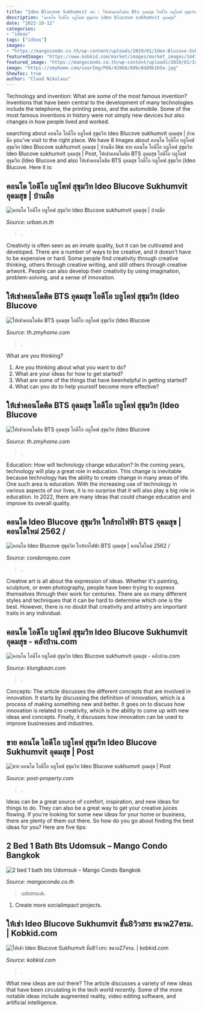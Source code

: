 ```yaml
---
title: "Ideo Blucove Sukhumvit เช่า : ให้เช่าคอนโดติด Bts อุดมสุข ไอดีโอ บลูโคฟ สุขุมวิท (ideo Blucove"
description: "คอนโด ไอดีโอ บลูโคฟ สุขุมวิท ideo blucove sukhumvit อุดมสุข"
date: "2022-10-12"
categories:
- "ideas"
tags: ["ideas"]
images:
- "https://mangocondo.co.th/wp-content/uploads/2019/01/Ideo-Blucove-Sukhumvit-9-mc.jpg"
featuredImage: "https://www.kobkid.com/market/images/market_images/144709/f0837d9a5d97393.jpg"
featured_image: "https://mangocondo.co.th/wp-content/uploads/2019/01/Ideo-Blucove-Sukhumvit-9-mc.jpg"
image: "https://zmyhome.com/userImg/P66/42066/60bc8dd9b1b5e.jpg"
ShowToc: true
author: "Claud Nikolaus"
---
```



Technology and invention: What are some of the most famous invention?
Inventions that have been central to the development of many technologies include the telephone, the printing press, and the automobile. Some of the most famous inventions in history were not simply new devices but also changes in how people lived and worked.

	

		
searching about คอนโด ไอดีโอ บลูโคฟ สุขุมวิท Ideo Blucove sukhumvit อุดมสุข | บ้านมือ you've visit to the right place. We have 8 Images about คอนโด ไอดีโอ บลูโคฟ สุขุมวิท Ideo Blucove sukhumvit อุดมสุข | บ้านมือ like ขาย คอนโด ไอดีโอ บลูโคฟ สุขุมวิท Ideo Blucove sukhumvit อุดมสุข | Post, ให้เช่าคอนโดติด BTS อุดมสุข ไอดีโอ บลูโคฟ สุขุมวิท (Ideo Blucove and also ให้เช่าคอนโดติด BTS อุดมสุข ไอดีโอ บลูโคฟ สุขุมวิท (Ideo Blucove. Here it is:
		
    
## คอนโด ไอดีโอ บลูโคฟ สุขุมวิท Ideo Blucove Sukhumvit อุดมสุข | บ้านมือ

<img loading=lazy src="https://www.urban.in.th/timthumb.php?src=images/property/2619/37714/img_15983442235f44cc1f6ed80.jpg&amp;h=656&amp;w=1000" onerror="this.onerror=null;this.src='https://tse4.mm.bing.net/th?id=OIP.Vo55S6FcLvZ-g9gtnkb6RwHaE2&amp;pid=15.1';" alt="คอนโด ไอดีโอ บลูโคฟ สุขุมวิท Ideo Blucove sukhumvit อุดมสุข | บ้านมือ">

_Source: urban.in.th_

>. 

	

Creativity is often seen as an innate quality, but it can be cultivated and developed. There are a number of ways to be creative, and it doesn't have to be expensive or hard. Some people find creativity through creative thinking, others through creative writing, and still others through creative artwork. People can also develop their creativity by using imagination, problem-solving, and a sense of innovation.

    
## ให้เช่าคอนโดติด BTS อุดมสุข ไอดีโอ บลูโคฟ สุขุมวิท (Ideo Blucove

<img loading=lazy src="https://zmyhome.com/userImg/P66/42066/60bc8dd9b1b5e.jpg" onerror="this.onerror=null;this.src='https://tse4.mm.bing.net/th?id=OIP.Khef2Ld_qNTniEYeY0-IdQHaFj&amp;pid=15.1';" alt="ให้เช่าคอนโดติด BTS อุดมสุข ไอดีโอ บลูโคฟ สุขุมวิท (Ideo Blucove">

_Source: th.zmyhome.com_

>. 

	

What are you thinking?
1. Are you thinking about what you want to do?
2. What are your ideas for how to get started? 
3. What are some of the things that have beenhelpful in getting started?
4. What can you do to help yourself become more effective?

    
## ให้เช่าคอนโดติด BTS อุดมสุข ไอดีโอ บลูโคฟ สุขุมวิท (Ideo Blucove

<img loading=lazy src="https://zmyhome.com/userImg/P289/15289/57c7e8097f466.jpg" onerror="this.onerror=null;this.src='https://tse2.mm.bing.net/th?id=OIP.EsvrbaecE-u8CWoWaKeO7wAAAA&amp;pid=15.1';" alt="ให้เช่าคอนโดติด BTS อุดมสุข ไอดีโอ บลูโคฟ สุขุมวิท (Ideo Blucove">

_Source: th.zmyhome.com_

>. 

	

Education: How will technology change education?
In the coming years, technology will play a great role in education. This change is inevitable because technology has the ability to create change in many areas of life. One such area is education. With the increasing use of technology in various aspects of our lives, it is no surprise that it will also play a big role in education. In 2022, there are many ideas that could change education and improve its overall quality.

    
## คอนโด Ideo Blucove สุขุมวิท ใกล้รถไฟฟ้า BTS อุดมสุข | คอนโดใหม่ 2562 /

<img loading=lazy src="http://www.homenayoo.com/wp-content/uploads/2013/08/s-a1.png" onerror="this.onerror=null;this.src='https://tse2.mm.bing.net/th?id=OIP.9ayTmodcEhnQkVkyNzYt9QAAAA&amp;pid=15.1';" alt="คอนโด Ideo Blucove สุขุมวิท ใกล้รถไฟฟ้า BTS อุดมสุข | คอนโดใหม่ 2562 /">

_Source: condonayoo.com_

>. 

	

Creative art is all about the expression of ideas. Whether it's painting, sculpture, or even photography, people have been trying to express themselves through their work for centuries. There are so many different styles and techniques that it can be hard to determine which one is the best. However, there is no doubt that creativity and artistry are important traits in any individual.

    
## คอนโด ไอดีโอ บลูโคฟ สุขุมวิท Ideo Blucove Sukhumvit อุดมสุข - คลังบ้าน.com

<img loading=lazy src="https://www.klungbaan.com/wp-content/uploads/2020/08/IB-06-100.jpg" onerror="this.onerror=null;this.src='https://tse1.mm.bing.net/th?id=OIP.W76zh7gc0UJt4h_sNxumXAHaFR&amp;pid=15.1';" alt="คอนโด ไอดีโอ บลูโคฟ สุขุมวิท Ideo Blucove sukhumvit อุดมสุข - คลังบ้าน.com">

_Source: klungbaan.com_

>. 

	

Concepts:
The article discusses the different concepts that are involved in innovation. It starts by discussing the definition of innovation, which is a process of making something new and better. It goes on to discuss how innovation is related to creativity, which is the ability to come up with new ideas and concepts. Finally, it discusses how innovation can be used to improve businesses and industries.

    
## ขาย คอนโด ไอดีโอ บลูโคฟ สุขุมวิท Ideo Blucove Sukhumvit อุดมสุข | Post

<img loading=lazy src="https://post-property.com/wp-content/uploads/2020/10/IB-04-100.jpg" onerror="this.onerror=null;this.src='https://tse1.mm.bing.net/th?id=OIP.X9jJi3G9aoKaI5cUOyU9pQHaFU&amp;pid=15.1';" alt="ขาย คอนโด ไอดีโอ บลูโคฟ สุขุมวิท Ideo Blucove sukhumvit อุดมสุข | Post">

_Source: post-property.com_

>. 

	

Ideas can be a great source of comfort, inspiration, and new ideas for things to do. They can also be a great way to get your creative juices flowing. If you're looking for some new ideas for your home or business, there are plenty of them out there. So how do you go about finding the best ideas for you? Here are five tips: 

    
## 2 Bed 1 Bath Bts Udomsuk – Mango Condo Bangkok

<img loading=lazy src="https://mangocondo.co.th/wp-content/uploads/2019/01/Ideo-Blucove-Sukhumvit-9-mc.jpg" onerror="this.onerror=null;this.src='https://tse1.mm.bing.net/th?id=OIP.jsT4kdsmOxVETErVtGB7DQHaFj&amp;pid=15.1';" alt="2 bed 1 bath bts Udomsuk – Mango Condo Bangkok">

_Source: mangocondo.co.th_

>udomsuk. 

	

1. Create more socialimpact projects.

    
## ให้เช่า Ideo Blucove Sukhumvit ชั้น8วิวสระ ขนาด27ตรม. | Kobkid.com

<img loading=lazy src="https://www.kobkid.com/market/images/market_images/144709/f0837d9a5d97393.jpg" onerror="this.onerror=null;this.src='https://tse3.mm.bing.net/th?id=OIP.P_K6WDxF6e4kkgBexHbKEwHaEU&amp;pid=15.1';" alt="ให้เช่า Ideo Blucove Sukhumvit ชั้น8วิวสระ ขนาด27ตรม. | kobkid.com">

_Source: kobkid.com_

>. 

	

What new ideas are out there?
The article discusses a variety of new ideas that have been circulating in the tech world recently. Some of the more notable ideas include augmented reality, video editing software, and artificial intelligence.

